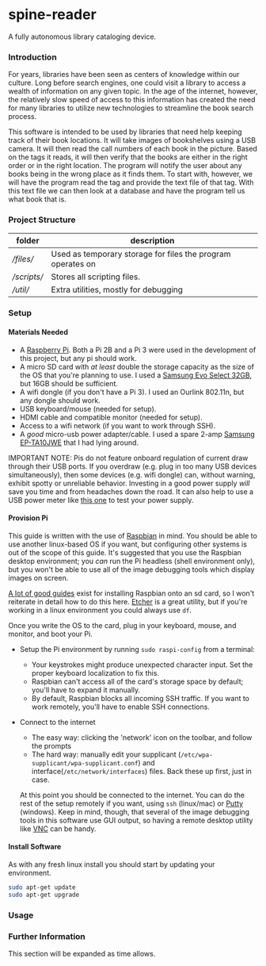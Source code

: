 # spine-reader
A fully autonomous library cataloging device.
### Introduction

For years, libraries have been seen as centers of knowledge within our culture. Long before search engines, one could visit a library to access a wealth of information on any given topic.  In the age of the internet, however, the relatively slow speed of access to this information has created the need for many libraries to utilize new technologies to streamline the book search process.

This software is intended to be used by libraries that need help keeping track of their book locations.  It will take images of bookshelves using a USB camera. It will then read the call numbers of each book in the picture. Based on the tags it reads, it will then verify that the books are either in the right order or in the right location. The program will notify the user about any books being in the wrong place as it finds them. To start with, however, we will have the program read the tag and provide the text file of that tag. With this text file we can then look at a database and have the program tell us what book that is.


### Project Structure

| folder   | description   |
| ---------| --------------|
| */files/*  | Used as temporary storage for files the program operates on |
| */scripts/*| Stores all scripting files. |
| */util/*   | Extra utilities, mostly for debugging |

### Setup
#### Materials Needed
  * A [Raspberry Pi](https://www.raspberrypi.org/products/). Both a Pi 2B and a Pi 3 were used in the development of this project, but any pi should work.
  * A micro SD card with _at least_ double the storage capacity as the size of the OS that you're planning to use. I used a [Samsung Evo Select 32GB](https://www.amazon.com/Samsung-Select-Memory-MB-ME32DA-AM/dp/B01DOB6Y5Q), but 16GB should be sufficient.
  * A wifi dongle (if you don't have a Pi 3). I used an Ourlink 802.11n, but any dongle should work.
  * USB keyboard/mouse (needed for setup).
  * HDMI cable and compatible monitor (needed for setup).
  * Access to a wifi network (if you want to work through SSH).
  * A _good_ micro-usb power adapter/cable.  I used a spare 2-amp [Samsung EP-TA10JWE](https://www.amazon.com/Samsung-SAM-EP-TA10JWE-Universal-Charger-Adapter/dp/B00R8NLZNS) that I had lying around.
  
  IMPORTANT NOTE: Pis do not feature onboard regulation of current draw through their USB ports. If you overdraw (e.g. plug in too many USB devices simultaneously), then some devices (e.g. wifi dongle) can, without warning, exhibit spotty or unreliable behavior. Investing in a good power supply _will_ save you time and from headaches down the road. It can also help to use a USB power meter like [this one](https://www.amazon.com/PowerJive-Voltage-Multimeter-chargers-capacity/dp/B013FANC9W/) to test your power supply.
  
#### Provision Pi
  This guide is written with the use of [Raspbian](https://www.raspberrypi.org/downloads/raspbian/) in mind. You should be able to use another linux-based OS if you want, but configuring other systems is out of the scope of this guide. It's suggested that you use the Raspbian desktop environment; you _can_ run the Pi headless (shell environment only), but you won't be able to use all of the image debugging tools which display images on screen.
  
  [A lot of good guides](https://www.raspberrypi.org/documentation/installation/installing-images/README.md) exist for installing Raspbian onto an sd card, so I won't reiterate in detail how to do this here. [Etcher](https://etcher.io/) is a great utility, but if you're working in a linux environment you could always use `df`.
  
  Once you write the OS to the card, plug in your keyboard, mouse, and monitor, and boot your Pi.
* Setup the Pi environment by running `sudo raspi-config` from a terminal:
  * Your keystrokes might produce unexpected character input. Set the proper keyboard localization to fix this.
  * Raspbian can't access all of the card's storage space by default; you'll have to expand it manually.
  * By default, Raspbian blocks all incoming SSH traffic. If you want to work remotely, you'll have to enable SSH connections.
* Connect to the internet
  * The easy way: clicking the 'network' icon on the toolbar, and follow the prompts
  * The hard way: manually edit your supplicant (`/etc/wpa-supplicant/wpa-supplicant.conf`) and interface(`/etc/network/interfaces`) files. Back these up first, just in case.
  
  At this point you should be connected to the internet. You can do the rest of the setup remotely if you want, using `ssh` (linux/mac) or [Putty](http://www.putty.org/) (windows). Keep in mind, though, that several of the image debugging tools in this software use GUI output, so having a remote desktop utility like [VNC](https://www.raspberrypi.org/documentation/remote-access/vnc/) can be handy.
  
#### Install Software
As with any fresh linux install you should start by updating your environment.
```bash
sudo apt-get update
sudo apt-get upgrade
```

### Usage


### Further Information
</i>This section will be expanded as time allows.</i>
